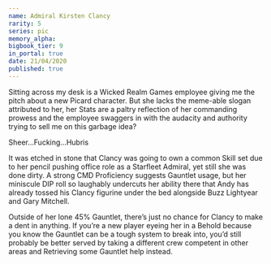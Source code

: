 ```yaml
---
name: Admiral Kirsten Clancy
rarity: 5
series: pic
memory_alpha:
bigbook_tier: 9
in_portal: true
date: 21/04/2020
published: true
---
```


Sitting across my desk is a Wicked Realm Games employee giving me the pitch about a new Picard character. But she lacks the meme-able slogan attributed to her, her Stats are a paltry reflection of her commanding prowess and the employee swaggers in with the audacity and authority trying to sell me on this garbage idea?

Sheer...Fucking...Hubris

It was etched in stone that Clancy was going to own a common Skill set due to her pencil pushing office role as a Starfleet Admiral, yet still she was done dirty. A strong CMD Proficiency suggests Gauntlet usage, but her miniscule DIP roll so laughably undercuts her ability there that Andy has already tossed his Clancy figurine under the bed alongside Buzz Lightyear and Gary Mitchell.

Outside of her lone 45% Gauntlet, there’s just no chance for Clancy to make a dent in anything. If you’re a new player eyeing her in a Behold because you know the Gauntlet can be a tough system to break into, you’d still probably be better served by taking a different crew competent in other areas and Retrieving some Gauntlet help instead.
